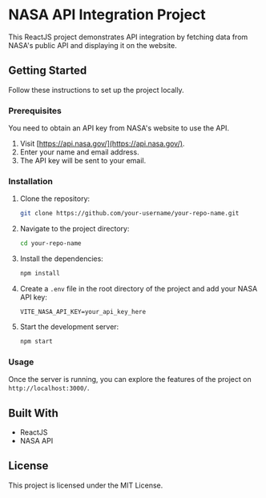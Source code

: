 # NASA API Integration Project

This ReactJS project demonstrates API integration by fetching data from NASA's public API and displaying it on the website.

## Getting Started

Follow these instructions to set up the project locally.

### Prerequisites

You need to obtain an API key from NASA's website to use the API.

1. Visit [https://api.nasa.gov/](https://api.nasa.gov/).
2. Enter your name and email address.
3. The API key will be sent to your email.

### Installation

1. Clone the repository:

   ```bash
   git clone https://github.com/your-username/your-repo-name.git
   ```

2. Navigate to the project directory:

   ```bash
   cd your-repo-name
   ```

3. Install the dependencies:

   ```bash
   npm install
   ```

4. Create a `.env` file in the root directory of the project and add your NASA API key:

   ```
   VITE_NASA_API_KEY=your_api_key_here
   ```

5. Start the development server:

   ```bash
   npm start
   ```

### Usage

Once the server is running, you can explore the features of the project on `http://localhost:3000/`.

## Built With

- ReactJS
- NASA API

## License

This project is licensed under the MIT License.
